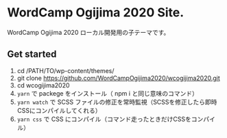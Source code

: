 # WordCamp Ogijima 2020 Site.

WordCamp Ogijima 2020 ローカル開発用の子テーマです。

## Get started

1. cd /PATH/TO/wp-content/themes/
2. git clone https://github.com/WordCampOgijima2020/wcogijima2020.git
3. cd wcogijima2020
4. ```yarn``` で packege をインストール（ npm i と同じ意味のコマンド）
5. ```yarn watch``` で SCSS ファイルの修正を常時監視（SCSSを修正したら即時CSSにコンパイルしてくれる）
6. ```yarn css``` で CSS にコンパイル（コマンド走ったときだけCSSをコンパイル）
